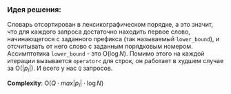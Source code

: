 ### Идея решения:
Словарь отсортирован в лексикографическом порядке, а это значит, что для каждого запроса достаточно находить первое слово, начинающегося с заданного префикса (так называемый `lower_bound`), и отсчитывать от него слово с заданным порядковым номером. Ассимптотика `lower_bound` - это O($\log N$). Помимо этого на каждой итерации вызывается `operator<` для строк, он работает в худшем случае за O($|p_i|$). И всего у нас `Q` запросов. 

**Complexity**: O($Q\cdot max|p_i|\cdot \log N$)
